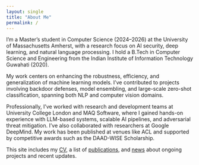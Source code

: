 ```yaml
---
layout: single
title: "About Me"
permalink: /
---
```


I’m a Master’s student in Computer Science (2024–2026) at the University of Massachusetts Amherst, with a research focus on AI security, deep learning, and natural language processing. I hold a B.Tech in Computer Science and Engineering from the Indian Institute of Information Technology Guwahati (2020).

My work centers on enhancing the robustness, efficiency, and generalization of machine learning models. I’ve contributed to projects involving backdoor defenses, model ensembling, and large-scale zero-shot classification, spanning both NLP and computer vision domains.

Professionally, I’ve worked with research and development teams at University College London and MAQ Software, where I gained hands-on experience with LLM-based systems, scalable AI pipelines, and adversarial threat mitigation. I’ve also collaborated with researchers at Google DeepMind. My work has been published at venues like ACL and supported by competitive awards such as the DAAD-WISE Scholarship.

This site includes my [CV](/assets/files/resume.pdf), a list of [publications](/publications), and [news](/news) about ongoing projects and recent updates.

